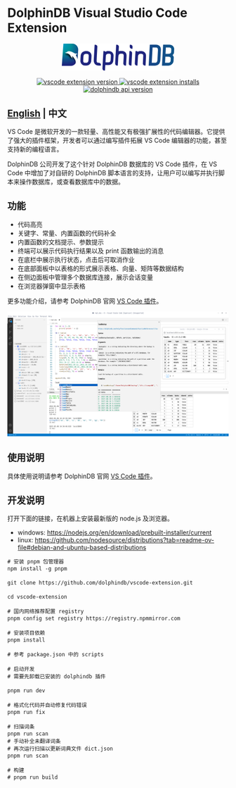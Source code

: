 # DolphinDB Visual Studio Code Extension

<p align='center'>
    <img src='./images/ddb.png' alt='DolphinDB VS Code Extension' width='256'>
</p>

<p align='center'>
    <a href='https://marketplace.visualstudio.com/items?itemName=dolphindb.dolphindb-vscode' target='_blank'>
        <img alt='vscode extension version' src='https://img.shields.io/visual-studio-marketplace/v/dolphindb.dolphindb-vscode?style=flat-square&color=39aaf2' />
    </a>
    <a href='https://marketplace.visualstudio.com/items?itemName=dolphindb.dolphindb-vscode' target='_blank'>
        <img alt='vscode extension installs' src='https://img.shields.io/visual-studio-marketplace/i/dolphindb.dolphindb-vscode?style=flat-square&color=39aaf2' />
    </a>
    <a href='https://github.com/dolphindb/api-javascript' target='_blank'>
        <img alt='dolphindb api version' src='https://img.shields.io/npm/v/dolphindb?color=brightgreen&label=api-javascript&style=flat-square' />
    </a>
</p>

## [English](./README.md) | 中文

VS Code 是微软开发的一款轻量、高性能又有极强扩展性的代码编辑器。它提供了强大的插件框架，开发者可以通过编写插件拓展 VS Code 编辑器的功能，甚至支持新的编程语言。

DolphinDB 公司开发了这个针对 DolphinDB 数据库的 VS Code 插件，在 VS Code 中增加了对自研的 DolphinDB 脚本语言的支持，让用户可以编写并执行脚本来操作数据库，或查看数据库中的数据。

## 功能
- 代码高亮
- 关键字、常量、内置函数的代码补全
- 内置函数的文档提示、参数提示
- 终端可以展示代码执行结果以及 print 函数输出的消息
- 在底栏中展示执行状态，点击后可取消作业
- 在底部面板中以表格的形式展示表格、向量、矩阵等数据结构
- 在侧边面板中管理多个数据库连接，展示会话变量
- 在浏览器弹窗中显示表格

更多功能介绍，请参考 DolphinDB 官网 [VS Code 插件](https://docs.dolphindb.cn/zh/db_distr_comp/vscode.html)。

<img src='./images/demo.png' width='1200'>

## 使用说明

具体使用说明请参考 DolphinDB 官网 [VS Code 插件](https://docs.dolphindb.cn/zh/db_distr_comp/vscode.html)。

## 开发说明

打开下面的链接，在机器上安装最新版的 node.js 及浏览器。  
- windows: https://nodejs.org/en/download/prebuilt-installer/current
- linux: https://github.com/nodesource/distributions?tab=readme-ov-file#debian-and-ubuntu-based-distributions  

```shell
# 安装 pnpm 包管理器
npm install -g pnpm

git clone https://github.com/dolphindb/vscode-extension.git

cd vscode-extension

# 国内网络推荐配置 registry 
pnpm config set registry https://registry.npmmirror.com

# 安装项目依赖
pnpm install

# 参考 package.json 中的 scripts

# 启动开发
# 需要先卸载已安装的 dolphindb 插件

pnpm run dev

# 格式化代码并自动修复代码错误
pnpm run fix

# 扫描词条
pnpm run scan
# 手动补全未翻译词条
# 再次运行扫描以更新词典文件 dict.json
pnpm run scan

# 构建
# pnpm run build
```
